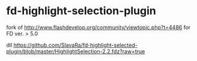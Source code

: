 fd-highlight-selection-plugin
============================

fork of http://www.flashdevelop.org/community/viewtopic.php?t=4486 for FD ver. > 5.0

dll https://github.com/SlavaRa/fd-highlight-selected-plugin/blob/master/HighlightSelection-2.2.fdz?raw=true
